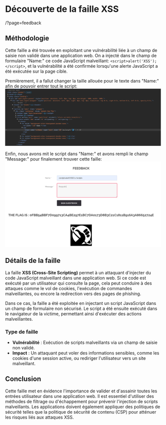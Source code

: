 # Découverte de la faille XSS
/?page=feedback

## Méthodologie

Cette faille a été trouvée en exploitant une vulnérabilité liée à un champ de saisie non validé dans une application web. 
On a injecté dans le champ de formulaire "Name:" ce code JavaScript malveillant: `<script>alert('XSS');</script>`, 
et la vulnérabilité a été confirmée lorsqu'une alerte JavaScript a été exécutée sur la page cible.

Premièrement, il a fallut changer la taille allouée pour le texte dans "Name:" afin de pouvoir entrer tout le script:
![XSS-inspect](Assets/xss-inspect.png)

Enfin, nous avons mit le script dans "Name:" et avons rempli le champ "Message:" pour finalement trouver cette faille:
![XSS-breach](Assets/xss-flag.png)

## Détails de la faille

La faille **XSS (Cross-Site Scripting)** permet à un attaquant d'injecter du code JavaScript malveillant dans une application web. 
Si ce code est exécuté par un utilisateur qui consulte la page, cela peut conduire à des attaques comme le vol de cookies, 
l'exécution de commandes malveillantes, ou encore la redirection vers des pages de phishing.

Dans ce cas, la faille a été exploitée en injectant un script JavaScript dans un champ de formulaire non sécurisé. 
Le script a été ensuite exécuté dans le navigateur de la victime, permettant ainsi d'exécuter des actions malveillantes.

### Type de faille

- **Vulnérabilité** : Exécution de scripts malveillants via un champ de saisie non validé.
- **Impact** : Un attaquant peut voler des informations sensibles, comme les cookies d'une session active, ou rediriger l'utilisateur vers un site malveillant.

## Conclusion

Cette faille met en évidence l'importance de valider et d'assainir toutes les entrées utilisateur dans une application web. 
Il est essentiel d'utiliser des méthodes de filtrage ou d'échappement pour prévenir l'injection de scripts malveillants. 
Les applications doivent également appliquer des politiques de sécurité telles que la politique de sécurité de contenu (CSP) pour atténuer les risques liés aux attaques XSS.
